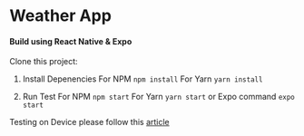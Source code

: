 # Weather App

#### Build using React Native & Expo

Clone this project:

1. Install Depenencies
For NPM
```npm install```
For Yarn
```yarn install```

2. Run Test
For NPM
```npm start```
For Yarn
```yarn start```
or Expo command
```expo start```

Testing on Device please follow this [article](https://medium.com/@webcore1/how-run-expo-for-react-native-on-your-ios-device-and-first-impressions-49882c38763d)
